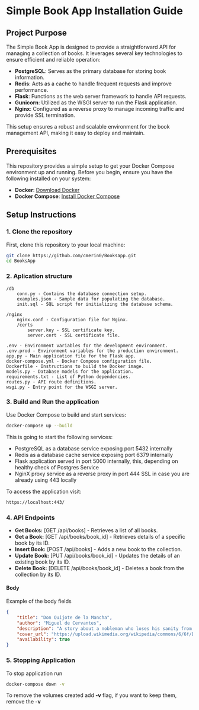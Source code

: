 # Simple Book App Installation Guide

## Project Purpose

The Simple Book App is designed to provide a straightforward API for managing a collection of books. It leverages several key technologies to ensure efficient and reliable operation:

- **PostgreSQL**: Serves as the primary database for storing book information.
- **Redis**: Acts as a cache to handle frequent requests and improve performance.
- **Flask**: Functions as the web server framework to handle API requests.
- **Gunicorn**: Utilized as the WSGI server to run the Flask application.
- **Nginx**: Configured as a reverse proxy to manage incoming traffic and provide SSL termination.

This setup ensures a robust and scalable environment for the book management API, making it easy to deploy and maintain.

## Prerequisites

This repository provides a simple setup to get your Docker Compose environment up and running.
Before you begin, ensure you have the following installed on your system:

- **Docker**: [Download Docker](https://www.docker.com/get-started)
- **Docker Compose**: [Install Docker Compose](https://docs.docker.com/compose/install/)

## Setup Instructions

### 1. Clone the repository

First, clone this repository to your local machine:

```bash
git clone https://github.com/cmerin0/Booksapp.git
cd BooksApp
```

### 2. Aplication structure

```
/db
    conn.py - Contains the database connection setup.
    examples.json - Sample data for populating the database.
    init.sql - SQL script for initializing the database schema.

/nginx
    nginx.conf - Configuration file for Nginx.
    /certs
        server.key - SSL certificate key.
        server.cert - SSL certificate file.

.env - Environment variables for the development environment.
.env.prod - Environment variables for the production environment.
app.py - Main application file for the Flask app.
docker-compose.yml - Docker Compose configuration file.
Dockerfile - Instructions to build the Docker image.
models.py - Database models for the application.
requirements.txt - List of Python dependencies.
routes.py - API route definitions.
wsgi.py - Entry point for the WSGI server.
```

### 3. Build and Run the application

Use Docker Compose to build and start services:

```bash
docker-compose up --build
```

This is going to start the following services:

* PostgreSQL as a database service exposing port 5432 internally
* Redis as a database cache service exposing port 6379 internally
* Flask application served in port 5000 internally, this, depending on healthy check of Postgres Service
* NginX proxy service as a reverse proxy in port 444 SSL in case you are already using 443 locally

To access the application visit:

```bash
https://localhost:443/
```

### 4. API Endpoints 

* **Get Books:** [GET /api/books] - Retrieves a list of all books.
* **Get a Book:** [GET /api/books/book_id] - Retrieves details of a specific book by its ID.
* **Insert Book:** [POST /api/books] - Adds a new book to the collection.
* **Update Book:** [PUT /api/books/book_id] - Updates the details of an existing book by its ID.
* **Delete Book:** [DELETE /api/books/book_id] - Deletes a book from the collection by its ID.

#### Body 

Example of the body fields

```json
{
    "title": "Don Quijote de la Mancha",
    "author": "Miguel de Cervantes",
    "description": "A story about a nobleman who loses his sanity from reading chivalric romances and decides to become a knight-errant.",
    "cover_url": "https://upload.wikimedia.org/wikipedia/commons/6/6f/Don_Quijote_and_Sancho_Panza.jpg",
    "availability": true
}
```

### 5. Stopping Application 

To stop application run

```bash
docker-compose down -v 
```

To remove the volumes created add **-v** flag, if you want to keep them, remove the **-v**
